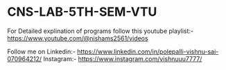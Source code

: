 # CNS-LAB-5TH-SEM-VTU

For Detailed explination of programs follow this youtube playlist:-
https://www.youtube.com/@nishams2561/videos

Follow me on 
Linkedin:- https://www.linkedin.com/in/polepalli-vishnu-sai-070964212/
Instagram:- https://www.instagram.com/vishnuuu7777/


